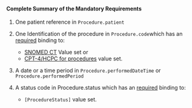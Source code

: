 #### Complete Summary of the Mandatory Requirements

1.  One patient reference in `Procedure.patient`
1.  One Identification of the procedure in `Procedure.code`which has an [required](http://hl7-fhir.github.io/terminologies.html#required) binding to:
    -   [SNOMED CT] Value set or
    -   [CPT-4/HCPC for procedures] value set.

1.  A date or a time period in `Procedure.performedDateTime` or `Procedure.performedPeriod`
1.  A status code in Procedure.status which has an [required](http://hl7-fhir.github.io/terminologies.html#required) binding to:
    -  `[ProcedureStatus]` value set.


  [SNOMED CT]: http://hl7.org/fhir/valueset-procedure-code.html
  [CPT-4/HCPC for procedures]: CPT-4/HCPC_for_procedures "wikilink"
  [ProcedureStatus]: http://hl7.org/fhir/valueset-procedure-status.html
  [DAF Procedure Profile]: http://hl7.org/fhir/us/daf/daf-Procedure.html
  [ICD-10-PCS codes]: ICD-10-PCS_codes "wikilink"
  [Code on Dental Procedures and Nomenclature (CDT Code)]: CDT_ValueSet "wikilink"
 
